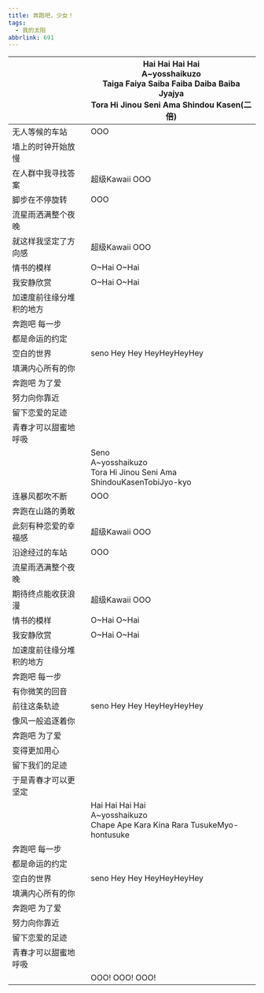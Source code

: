```yaml
---
title: 奔跑吧，少女！
tags:
  - 我的太阳
abbrlink: 691
---
```

|      |Hai Hai Hai Hai<br>A~yosshaikuzo<br>Taiga Faiya Saiba Faiba Daiba Baiba Jyajya<br>Tora Hi Jinou Seni Ama Shindou Kasen(二倍)|
|--|--|
|无人等候的车站|OOO|
|墙上的时钟开始放慢|      |
|在人群中我寻找答案|超级Kawaii OOO|
|脚步在不停旋转|OOO|
|流星雨洒满整个夜晚|      |
|就这样我坚定了方向感|超级Kawaii OOO|
|情书的模样|O~Hai O~Hai|
|我安静欣赏|O~Hai O~Hai|
|加速度前往缘分堆积的地方|      |
|奔跑吧 每一步|      |
|都是命运的约定|      |
|空白的世界|seno Hey Hey HeyHeyHeyHey|
|填满内心所有的你|      |
|奔跑吧 为了爱|      |
|努力向你靠近|      |
|留下恋爱的足迹|      |
|青春才可以甜蜜地呼吸|      |
|      |Seno<br>A~yosshaikuzo<br>Tora Hi Jinou Seni Ama ShindouKasenTobiJyo-kyo|
|连暴风都吹不断|OOO|
|奔跑在山路的勇敢|      |
|此刻有种恋爱的幸福感|超级Kawaii OOO|
|沿途经过的车站|OOO|
|流星雨洒满整个夜晚|      |
|期待终点能收获浪漫|超级Kawaii OOO|
|情书的模样|O~Hai O~Hai|
|我安静欣赏|O~Hai O~Hai|
|加速度前往缘分堆积的地方|      |
|奔跑吧 每一步|      |
|有你微笑的回音|      |
|前往这条轨迹|seno Hey Hey HeyHeyHeyHey|
|像风一般追逐着你|      |
|奔跑吧 为了爱|      |
|变得更加用心|      |
|留下我们的足迹|      |
|于是青春才可以更坚定|      |
|      |Hai Hai Hai Hai<br>A~yosshaikuzo<br>Chape Ape Kara Kina Rara TusukeMyo-hontusuke|
|奔跑吧 每一步|      |
|都是命运的约定|      |
|空白的世界|seno Hey Hey HeyHeyHeyHey|
|填满内心所有的你|      |
|奔跑吧 为了爱|      |
|努力向你靠近|      |
|留下恋爱的足迹|      |
|青春才可以甜蜜地呼吸|      |
|      |OOO! OOO! OOO!|